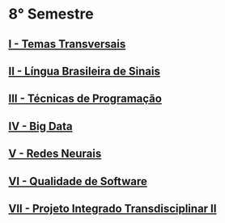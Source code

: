 # 8° Semestre

## [I - Temas Transversais](https://github.com/JefersonMelo/04-UNICSUL/tree/master/08-Semestre/01-Temas-Transversais#temas-transversais)

## [II - Língua Brasileira de Sinais](https://github.com/JefersonMelo/04-UNICSUL/tree/master/08-Semestre/02-L%C3%ADngua-Brasileira-de-Sinais#l%C3%ADngua-brasileira-de-sinais)

## [III - Técnicas de Programação](https://github.com/JefersonMelo/04-UNICSUL/tree/master/08-Semestre/03-T%C3%A9cnicas-de-Porgrama%C3%A7%C3%A3o#t%C3%A9cnicas-de-programa%C3%A7%C3%A3o)

## [IV - Big Data](https://github.com/JefersonMelo/04-UNICSUL/tree/master/08-Semestre/04-Big%20Data#big-data)

## [V - Redes Neurais](https://github.com/JefersonMelo/04-UNICSUL/tree/master/08-Semestre/05-Redes-Neurais#redes-neurais)

## [VI - Qualidade de Software](https://github.com/JefersonMelo/04-UNICSUL/tree/master/08-Semestre/06-Qualidade-de-Software)

## [VII - Projeto Integrado Transdisciplinar II](https://github.com/JefersonMelo/Projeto_Integrador_Coffee_Gourmet#projeto-integrador)
